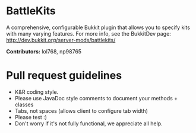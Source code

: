 BattleKits
========

A comprehensive, configurable Bukkit plugin that allows you to specify kits with many varying features.
For more info, see the BukkitDev page:
http://dev.bukkit.org/server-mods/battlekits/

<b>Contributors:</b>
lol768, np98765

Pull request guidelines
======

* K&R coding style.
* Please use JavaDoc style comments to document your methods + classes
* Tabs, not spaces (allows client to configure tab width)
* Please test :)
* Don't worry if it's not fully functional, we appreciate all help.